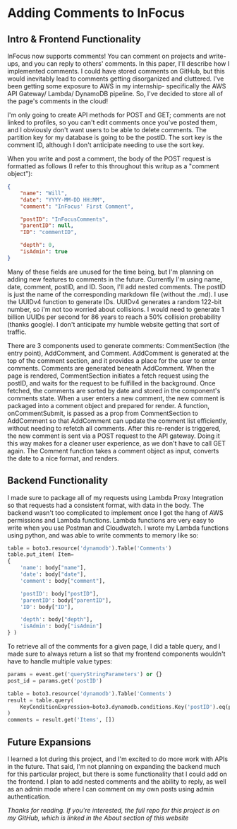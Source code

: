 # Adding Comments to InFocus

## Intro & Frontend Functionality
InFocus now supports comments! You can comment on projects and write-ups, and you can reply to others' comments. In this paper, I'll describe how I implemented comments. I could have stored comments on GitHub, but this would inevitably lead to comments getting disorganized and cluttered. I've been getting some exposure to AWS in my internship- specifically the AWS API Gateway/ Lambda/ DynamoDB pipeline. So, I've decided to store all of the page's comments in the cloud!

I'm only going to create API methods for POST and GET; comments are not linked to profiles, so you can't edit comments once you've posted them, and I obviously don't want users to be able to delete comments. The partition key for my database is going to be the postID. The sort key is the comment ID, although I don't anticipate needing to use the sort key.

When you write and post a comment, the body of the POST request is formatted as follows (I refer to this throughout this writup as a "comment object"):
```json
{
    "name": "Will",
    "date": "YYYY-MM-DD HH:MM",
    "comment": "InFocus' First Comment",

    "postID": "InFocusComments",
    "parentID": null,
    "ID": "commentID",

    "depth": 0,
    "isAdmin": true
}
```
Many of these fields are unused for the time being, but I'm planning on adding new features to comments in the future. Currently I'm using name, date, comment, postID, and ID. Soon, I'll add nested comments. The postID is just the name of the corresponding markdown file (without the .md). I use the UUIDv4 function to generate IDs. UUIDv4 generates a random 122-bit number, so i'm not too worried about collisions. I would need to generate 1 billion UUIDs per second for 86 years to reach a 50% collision probability (thanks google). I don't anticipate my humble website getting that sort of traffic.

There are 3 components used to generate comments: CommentSection (the entry point), AddComment, and Comment. AddComment is generated at the top of the comment section, and it provides a place for the user to enter comments. Comments are generated beneath AddComment. When the page is rendered, CommentSection initiates a fetch request using the postID, and waits for the request to be fulfilled in the background. Once fetched, the comments are sorted by date and stored in the component's comments state. When a user enters a new comment, the new comment is packaged into a comment object and prepared for render. A function, onCommentSubmit, is passed as a prop from CommentSection to AddComment so that AddComment can update the comment list efficiently, without needing to refetch all comments. After this re-render is triggered, the new comment is sent via a POST request to the API gateway. Doing it this way makes for a cleaner user experience, as we don't have to call GET again. The Comment function takes a comment object as input, converts the date to a nice format, and renders.

## Backend Functionality
I made sure to package all of my requests using Lambda Proxy Integration so that requests had a consistent format, with data in the body. The backend wasn't too complicated to implement once I got the hang of AWS permissions and Lambda functions. Lambda functions are very easy to write when you use Postman and Cloudwatch. I wrote my Lambda functions using python, and was able to write comments to memory like so:
```py
table = boto3.resource('dynamodb').Table('Comments')
table.put_item( Item=
{
    'name': body["name"],
    'date': body["date"],
    'comment': body["comment"],

    'postID': body["postID"],
    'parentID': body["parentID"],
    'ID': body["ID"],

    'depth': body["depth"],
    'isAdmin': body["isAdmin"]
} )
```
To retrieve all of the comments for a given page, I did a table query, and I made sure to always return a list so that my frontend components wouldn't have to handle multiple value types:
```py
params = event.get('queryStringParameters') or {}
post_id = params.get('postID')

table = boto3.resource('dynamodb').Table('Comments')
result = table.query(
    KeyConditionExpression=boto3.dynamodb.conditions.Key('postID').eq(post_id)
)
comments = result.get('Items', [])
```

## Future Expansions
I learned a lot during this project, and I'm excited to do more work with APIs in the future. That said, I'm not planning on expanding the backend much for this particular project, but there is some functionality that I could add on the frontend. I plan to add nested comments and the ability to reply, as well as an admin mode where I can comment on my own posts using admin authentication.

*Thanks for reading. If you're interested, the full repo for this project is on my GitHub, which is linked in the About section of this website*